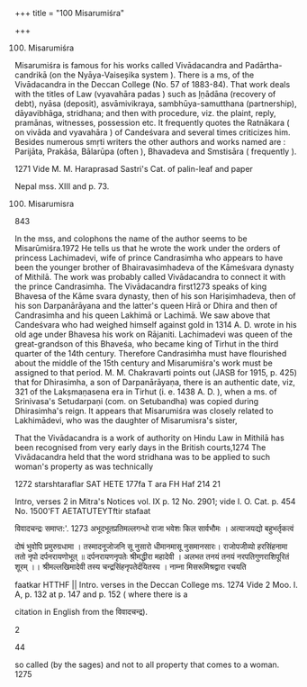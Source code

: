 +++
title = "100 Misarumiśra"

+++

100. Misarumiśra 

Misarumiśra is famous for his works called Vivādacandra and Padārtha-candrikā (on the Nyāya-Vaiseșika system ). There is a ms, of the Vivādacandra in the Deccan College (No. 57 of 1883-84). That work deals with the titles of Law (vyavahāra padas ) such as ļṇādāna (recovery of debt), nyāsa (deposit), asvāmivikraya, sambhūya-samutthana (partnership), dāyavibhāga, stridhana; and then with procedure, viz. the plaint, reply, pramānas, witnesses, possession etc. It frequently quotes the Ratnākara ( on vivāda and vyavahāra ) of Candeśvara and several times criticizes him. Besides numerous smṛti writers the other authors and works named are : Parijāta, Prakāśa, Bālarūpa (often ), Bhavadeva and Smstisāra ( frequently ). 

1271 Vide M. M. Haraprasad Sastri's Cat. of palin-leaf and paper 

Nepal mss. XIII and p. 73. 

100. Misarumisra 

843 

In the mss, and colophons the name of the author seems to be Misarūmiśra.1972 He tells us that he wrote the work under the orders of princess Lachimadevi, wife of prince Candrasimha who appears to have been the younger brother of Bhairavasimhadeva of the Kāmeśvara dynasty of Mithilā. The work was probably called Vivādacandra to connect it with the prince Candrasimha. The Vivādacandra first1273 speaks of king Bhavesa of the Kāme svara dynasty, then of his son Hariṣimhadeva, then of his son Darpanārāyana and the latter's queen Hirā or Dhira and then of Candrasimha and his queen Lakhimā or Lachimā. We saw above that Candeśvara who had weighed himself against gold in 1314 A. D. wrote in his old age under Bhavesa his work on Rājaniti. Lachimadevi was queen of the great-grandson of this Bhaveśa, who became king of Tirhut in the third quarter of the 14th century. Therefore Candrasiṁha must have flourished about the middle of the 15th century and Misarumiśra's work must be assigned to that period. M. M. Chakravarti points out (JASB for 1915, p. 425) that for Dhirasimha, a son of Darpanārāyaṇa, there is an authentic date, viz, 321 of the Lakṣmaṇasena era in Tirhut (i. e. 1438 A. D. ), when a ms. of Srinivasa's Setudarpaṇi (com. on Setubandha) was copied during Dhirasimha's reign. It appears that Misarumiśra was closely related to Lakhimādevi, who was the daughter of Misarumisra's sister, 

That the Vivādacandra is a work of authority on Hindu Law in Mithilā has been recognised from very early days in the British courts,1274 The Vivādacandra held that the word stridhana was to be applied to such woman's property as was technically 

1272 starshtaraflar SAT HETE 177fa T ara FH Haf 214 21 

Intro, verses 2 in Mitra's Notices vol. IX p. 12 No. 2901; vide I. O. Cat. p. 454 No. 1500'FT AETATUTEYTftir stafaat 

विवादचन्द्रः समाप्त:'. 1273 अभूदभूतप्रतिमल्लगन्धो राजा भवेशः किल सार्वभौमः । अत्याजयद्यो बहुभर्तृकत्वं 

दोषं भुवोपि प्रमुरुग्रधामा । तस्मादनूजोजनि सू नुसारो धीमानमासू नुसमानसारः। राजोपजीव्यो हरसिंहनामा ततो नृपो दर्पनरायणोभूत् ॥ दर्पनरायणनृपतेः श्रीमद्धीरा महादेवी । अलभत तनयं तनयं नरपतिगुणराशिपूरितं शूरम् ।। श्रीमल्लखिमादेवी तस्य चन्द्रसिंहनृपतेर्दयितस्य । नाम्ना मिसरूमिश्रद्वारा रचयति 

faatkar HTTHF || Intro. verses in the Deccan College ms. 1274 Vide 2 Moo. I. A, p. 132 at p. 147 and p. 152 ( where there is a 

citation in English from the विवादचन्द्र). 

2 

44 



so called (by the sages) and not to all property that comes to a woman. 1275 
